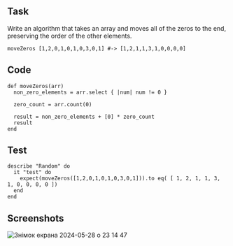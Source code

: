 ## Task

Write an algorithm that takes an array and moves all of the zeros to the end, preserving the order of the other elements.
```
moveZeros [1,2,0,1,0,1,0,3,0,1] #-> [1,2,1,1,3,1,0,0,0,0]
```

## Code

```
def moveZeros(arr) 
  non_zero_elements = arr.select { |num| num != 0 }

  zero_count = arr.count(0)

  result = non_zero_elements + [0] * zero_count
  result
end
```

## Test

```
describe "Random" do
  it "test" do
    expect(moveZeros([1,2,0,1,0,1,0,3,0,1])).to eq( [ 1, 2, 1, 1, 3, 1, 0, 0, 0, 0 ])
  end
end
```

## Screenshots
![Знімок екрана 2024-05-28 о 23 14 47](https://github.com/VadHane/ruby_hanevych/assets/65092760/d178c905-b8ad-4e68-b040-3e658a54a818)
